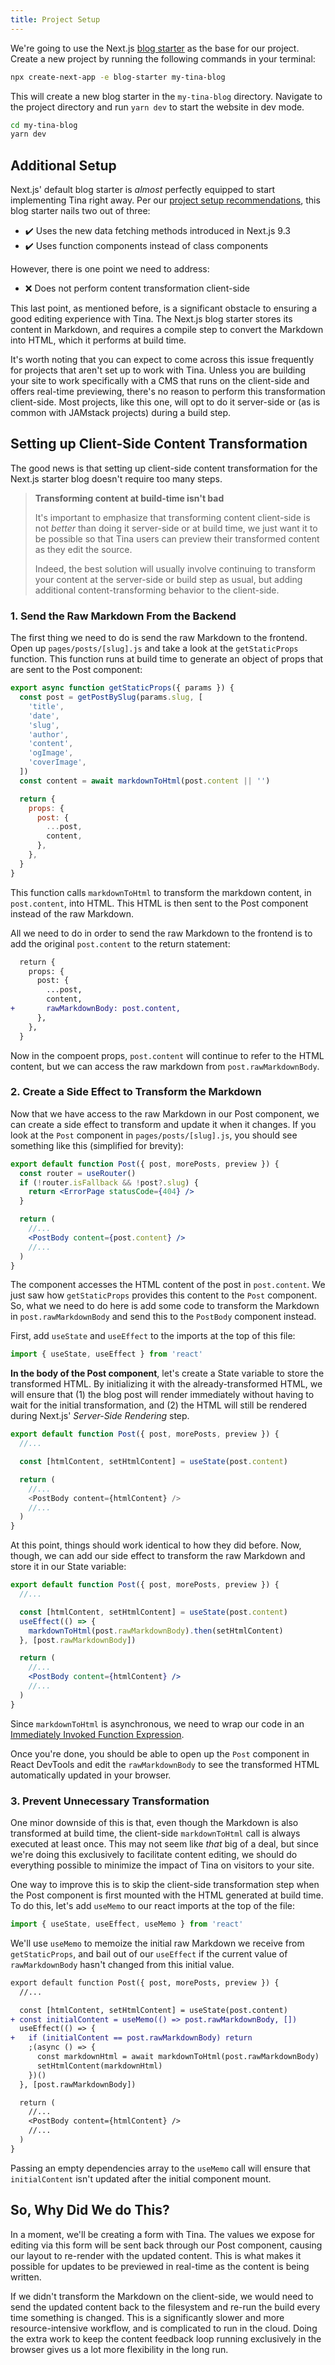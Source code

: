 ```yaml
---
title: Project Setup
---
```


We're going to use the Next.js [blog starter](https://github.com/zeit/next.js/tree/canary/examples/blog-starter) as the base for our project. Create a new project by running the following commands in your terminal:

```bash
npx create-next-app -e blog-starter my-tina-blog
```

This will create a new blog starter in the `my-tina-blog` directory. Navigate to the project directory and run `yarn dev` to start the website in dev mode.

```bash
cd my-tina-blog
yarn dev
```

## Additional Setup

Next.js' default blog starter is _almost_ perfectly equipped to start implementing Tina right away. Per our [project setup recommendations](http://localhost:3000/guides/nextjs/adding-tina/overview#project-setup-recommendations), this blog starter nails two out of three:

- ✔️ Uses the new data fetching methods introduced in Next.js 9.3
- ✔️ Uses function components instead of class components

However, there is one point we need to address:

- ❌ Does not perform content transformation client-side

This last point, as mentioned before, is a significant obstacle to ensuring a good editing experience with Tina. The Next.js blog starter stores its content in Markdown, and requires a compile step to convert the Markdown into HTML, which it performs at build time.

It's worth noting that you can expect to come across this issue frequently for projects that aren't set up to work with Tina. Unless you are building your site to work specifically with a CMS that runs on the client-side and offers real-time previewing, there's no reason to perform this transformation client-side. Most projects, like this one, will opt to do it server-side or (as is common with JAMstack projects) during a build step.

## Setting up Client-Side Content Transformation

The good news is that setting up client-side content transformation for the Next.js starter blog doesn't require too many steps.

> **Transforming content at build-time isn't bad**
>
> It's important to emphasize that transforming content client-side is not _better_ than doing it server-side or at build time, we just want it to be possible so that Tina users can preview their transformed content as they edit the source.
>
> Indeed, the best solution will usually involve continuing to transform your content at the server-side or build step as usual, but adding additional content-transforming behavior to the client-side.

### 1. Send the Raw Markdown From the Backend

The first thing we need to do is send the raw Markdown to the frontend. Open up `pages/posts/[slug].js` and take a look at the `getStaticProps` function. This function runs at build time to generate an object of props that are sent to the Post component:

```js
export async function getStaticProps({ params }) {
  const post = getPostBySlug(params.slug, [
    'title',
    'date',
    'slug',
    'author',
    'content',
    'ogImage',
    'coverImage',
  ])
  const content = await markdownToHtml(post.content || '')

  return {
    props: {
      post: {
        ...post,
        content,
      },
    },
  }
}
```

This function calls `markdownToHtml` to transform the markdown content, in `post.content`, into HTML. This HTML is then sent to the Post component instead of the raw Markdown.

All we need to do in order to send the raw Markdown to the frontend is to add the original `post.content` to the return statement:

```diff
  return {
    props: {
      post: {
        ...post,
        content,
+       rawMarkdownBody: post.content,
      },
    },
  }
```

Now in the compoent props, `post.content` will continue to refer to the HTML content, but we can access the raw markdown from `post.rawMarkdownBody`.

### 2. Create a Side Effect to Transform the Markdown

Now that we have access to the raw Markdown in our Post component, we can create a side effect to transform and update it when it changes. If you look at the `Post` component in `pages/posts/[slug].js`, you should see something like this (simplified for brevity):

```jsx
export default function Post({ post, morePosts, preview }) {
  const router = useRouter()
  if (!router.isFallback && !post?.slug) {
    return <ErrorPage statusCode={404} />
  }

  return (
    //...
    <PostBody content={post.content} />
    //...
  )
}
```

The component accesses the HTML content of the post in `post.content`. We just saw how `getStaticProps` provides this content to the `Post` component. So, what we need to do here is add some code to transform the Markdown in `post.rawMarkdownBody` and send this to the `PostBody` component instead.

First, add `useState` and `useEffect` to the imports at the top of this file:

```js
import { useState, useEffect } from 'react'
```

**In the body of the Post component**, let's create a State variable to store the transformed HTML. By initializing it with the already-transformed HTML, we will ensure that (1) the blog post will render immediately without having to wait for the initial transformation, and (2) the HTML will still be rendered during Next.js' _Server-Side Rendering_ step.

```js
export default function Post({ post, morePosts, preview }) {
  //...

  const [htmlContent, setHtmlContent] = useState(post.content)

  return (
    //...
    <PostBody content={htmlContent} />
    //...
  )
}
```

At this point, things should work identical to how they did before. Now, though, we can add our side effect to transform the raw Markdown and store it in our State variable:

```jsx
export default function Post({ post, morePosts, preview }) {
  //...

  const [htmlContent, setHtmlContent] = useState(post.content)
  useEffect(() => {
    markdownToHtml(post.rawMarkdownBody).then(setHtmlContent)
  }, [post.rawMarkdownBody])

  return (
    //...
    <PostBody content={htmlContent} />
    //...
  )
}
```

Since `markdownToHtml` is asynchronous, we need to wrap our code in an [Immediately Invoked Function Expression](https://developer.mozilla.org/en-US/docs/Glossary/IIFE).

Once you're done, you should be able to open up the `Post` component in React DevTools and edit the `rawMarkdownBody` to see the transformed HTML automatically updated in your browser.

### 3. Prevent Unnecessary Transformation

One minor downside of this is that, even though the Markdown is also transformed at build time, the client-side `markdownToHtml` call is always executed at least once. This may not seem like _that_ big of a deal, but since we're doing this exclusively to facilitate content editing, we should do everything possible to minimize the impact of Tina on visitors to your site.

One way to improve this is to skip the client-side transformation step when the Post component is first mounted with the HTML generated at build time. To do this, let's add `useMemo` to our react imports at the top of the file:

```js
import { useState, useEffect, useMemo } from 'react'
```

We'll use `useMemo` to memoize the initial raw Markdown we receive from `getStaticProps`, and bail out of our `useEffect` if the current value of `rawMarkdownBody` hasn't changed from this initial value.

```diff
export default function Post({ post, morePosts, preview }) {
  //...

  const [htmlContent, setHtmlContent] = useState(post.content)
+ const initialContent = useMemo(() => post.rawMarkdownBody, [])
  useEffect(() => {
+   if (initialContent == post.rawMarkdownBody) return
    ;(async () => {
      const markdownHtml = await markdownToHtml(post.rawMarkdownBody)
      setHtmlContent(markdownHtml)
    })()
  }, [post.rawMarkdownBody])

  return (
    //...
    <PostBody content={htmlContent} />
    //...
  )
}
```

Passing an empty dependencies array to the `useMemo` call will ensure that `initialContent` isn't updated after the initial component mount.

## So, Why Did We do This?

In a moment, we'll be creating a form with Tina. The values we expose for editing via this form will be sent back through our Post component, causing our layout to re-render with the updated content. This is what makes it possible for updates to be previewed in real-time as the content is being written.

If we didn't transform the Markdown on the client-side, we would need to send the updated content back to the filesystem and re-run the build every time something is changed. This is a significantly slower and more resource-intensive workflow, and is complicated to run in the cloud. Doing the extra work to keep the content feedback loop running exclusively in the browser gives us a lot more flexibility in the long run.
